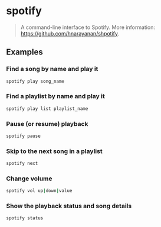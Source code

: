 # spotify

> A command-line interface to Spotify. More information: <https://github.com/hnarayanan/shpotify>.

## Examples

### Find a song by name and play it

```bash
spotify play song_name
```

### Find a playlist by name and play it

```bash
spotify play list playlist_name
```

### Pause (or resume) playback

```bash
spotify pause
```

### Skip to the next song in a playlist

```bash
spotify next
```

### Change volume

```bash
spotify vol up|down|value
```

### Show the playback status and song details

```bash
spotify status
```
